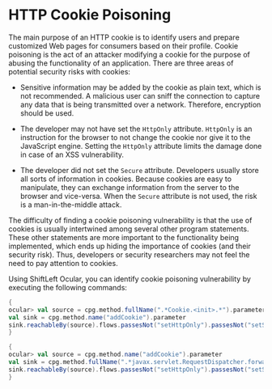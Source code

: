 # HTTP Cookie Poisoning

The main purpose of an HTTP cookie is to identify users and prepare customized Web pages for consumers based on their profile. Cookie poisoning is the act of an attacker modifying a cookie for the purpose of abusing the functionality of an application. There are three areas of potential security risks with cookies: 

* Sensitive information may be added by the cookie as plain text, which is not recommended. A malicious user can sniff the connection to capture any data that is being transmitted over a network. Therefore, encryption should be used.

* The developer may not have set the `HttpOnly` attribute. `HttpOnly` is an instruction for the browser to not change the cookie nor give it to the JavaScript engine. Setting the `HttpOnly` attribute limits the damage done in case of an XSS vulnerability.

* The developer did not set the `Secure` attribute. Developers usually store all sorts of information in cookies. Because cookies are easy to manipulate, they can exchange information from the server to the browser and vice-versa. When the `Secure` attribute is not used, the risk is a man-in-the-middle attack.

The difficulty of finding a cookie poisoning vulnerability is that the use of cookies is usually intertwined among several other program statements. These other statements are more important to the functionality being implemented, which ends up hiding the importance of cookies (and their security risk). Thus, developers or security researchers may not feel the need to  pay attention to cookies.

Using ShiftLeft Ocular, you can identify cookie poisoning vulnerability by executing the following commands:

```scala
{
ocular> val source = cpg.method.fullName(".*Cookie.<init>.*").parameter
val sink = cpg.method.name("addCookie").parameter
sink.reachableBy(source).flows.passesNot("setHttpOnly").passesNot("setSecure").p
}

{
ocular> val source = cpg.method.name("addCookie").parameter
val sink = cpg.method.fullName(".*javax.servlet.RequestDispatcher.forward.*").parameter
sink.reachableBy(source).flows.passesNot("setHttpOnly").passesNot("setSecure").p
}
```

